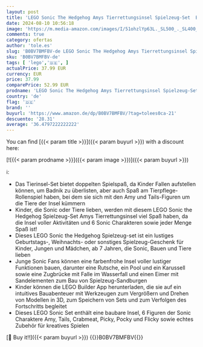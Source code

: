 ```yaml
---
layout: post
title: 'LEGO Sonic The Hedgehog Amys Tierrettungsinsel Spielzeug-Set  Baubares Spiel mit 6 Charakteren  darunter Amy & Tails-Figuren  Geschenke für Kinder  Jungen und Mädchen ab 7 Jahren 76992'
date: 2024-08-10 10:56:18
image: 'https://m.media-amazon.com/images/I/51ohzlYp63L._SL500_._SL400_.jpg'
comments: true
category: ofertas
author: 'tole.es'
slug: 'B0BV7BMFBV-de LEGO Sonic The Hedgehog Amys Tierrettungsinsel Spielzeug-...'
sku: 'B0BV7BMFBV-de'
tags: [ 'lego','🇩🇪', ]
actualPrice: 37.99 EUR
currency: EUR
price: 37.99
comparePrice: 52.99 EUR
prodname: 'LEGO Sonic The Hedgehog Amys Tierrettungsinsel Spielzeug-Set  Baubares Spiel mit 6 Charakteren  darunter Amy & Tails-Figuren  Geschenke für Kinder  Jungen und Mädchen ab 7 Jahren 76992'
country: 'de'
flag: '🇩🇪'
brand: ''
buyurl: 'https://www.amazon.de/dp/B0BV7BMFBV/?tag=tolees0ca-21'
descuento: '28.31'
average: '36.4797222222222'
---
```


You can find [{{< param title >}}]({{< param buyurl >}}) with a discount here:

[![{{< param prodname >}}]({{< param image >}})]({{< param buyurl >}})

ℹ️:

- Das Tierinsel-Set bietet doppelten Spielspaß, da Kinder Fallen aufstellen können, um Badnik zu überlisten, aber auch Spaß am Tierpflege-Rollenspiel haben, bei dem sie sich mit den Amy und Tails-Figuren um die Tiere der Insel kümmern
- Kinder, die Sonic oder Tiere lieben, werden mit diesem LEGO Sonic the Hedgehog Spielzeug-Set Amys Tierrettungsinsel viel Spaß haben, da die Insel voller Aktivitäten und 6 Sonic Charakteren sowie jeder Menge Spaß ist!
- Dieses LEGO Sonic the Hedgehog Spielzeug-set ist ein lustiges Geburtstags-, Weihnachts- oder sonstiges Spielzeug-Geschenk für Kinder, Jungen und Mädchen, ab 7 Jahren, die Sonic, Bauen und Tiere lieben
- Junge Sonic Fans können eine farbenfrohe Insel voller lustiger Funktionen bauen, darunter eine Rutsche, ein Pool und ein Karussell sowie eine Zugbrücke mit Falle im Wasserfall und einen Eimer mit Sandelementen zum Bau von Spielzeug-Sandburgen
- Kinder können die LEGO Builder App herunterladen, die sie auf ein intuitives Bauabenteuer mit Werkzeugen zum Vergrößern und Drehen von Modellen in 3D, zum Speichern von Sets und zum Verfolgen des Fortschritts begleitet
- Dieses LEGO Sonic Set enthält eine baubare Insel, 6 Figuren der Sonic Charaktere Amy, Tails, Crabmeat, Picky, Pocky und Flicky sowie echtes Zubehör für kreatives Spielen

[🛒 Buy it!!]({{< param buyurl >}})
{{<world>}}B0BV7BMFBV{{</world>}}
